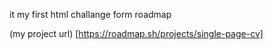 it my first html challange form roadmap



(my project url) [https://roadmap.sh/projects/single-page-cv]

